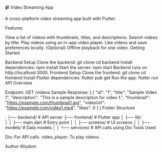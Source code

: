 📹 Video Streaming App

A cross-platform video streaming app built with Flutter.

Features

View a list of videos with thumbnails, titles, and descriptions.
Search videos by title.
Play videos using an in-app video player.
Like videos and save preferences locally.
(Optional) Offline playback for one video.
Getting Started

Backend Setup
Clone the backend:
git clone <repo-link>
cd backend
Install dependencies:
npm install
Start the server:
npm start
Backend runs on http://localhost:3000.
Frontend Setup
Clone the frontend:
git clone <repo-link>
cd frontend
Install Flutter dependencies:
flutter pub get
Run the app:
flutter run
API Overview

Endpoint:
GET /videos
Sample Response:
[
  {
    "id": "1",
    "title": "Sample Video 1",
    "description": "This is a sample description for video 1.",
    "thumbnail": "https://example.com/thumbnail1.jpg",
    "videoUrl": "https://example.com/video1.mp4",
    "likes": 0
  }
]
Folder Structure

.
├── backend/              # API server
├── frontend/             # Flutter app
│   ├── lib/              
│   │   ├── main.dart     # Entry point
│   │   ├── screens/      # UI screens
│   │   ├── models/       # Data models
│   │   └── services/     # API calls using Dio
Tools Used

Dio: For API calls.
video_player: To play videos.

Author
Wisdom
